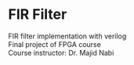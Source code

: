 # FIR Filter
FIR filter implementation with verilog  
Final project of FPGA course  
Course instructor: Dr. Majid Nabi
